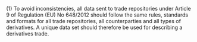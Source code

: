 (1) To avoid inconsistencies, all data sent to trade repositories under Article 9 of Regulation (EU) No 648/2012 should follow the same rules, standards and formats for all trade repositories, all counterparties and all types of derivatives. A unique data set should therefore be used for describing a derivatives trade.